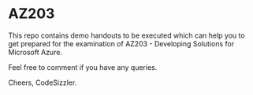 # AZ203
This repo contains demo handouts to be executed which can help you to get prepared for the examination of AZ203 - Developing Solutions for Microsoft Azure. 

Feel free to comment if you have any queries.

Cheers,
CodeSizzler.
